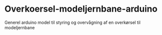 # Overkoersel-modeljernbane-arduino
Generel arduino model til styring og overvågning af en overkørsel til modeljernbane
